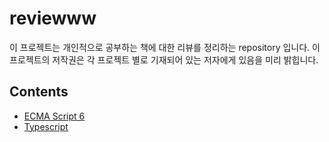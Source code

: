 # reviewww

이 프로젝트는 개인적으로 공부하는 책에 대한 리뷰를 정리하는 repository 입니다. 이 프로젝트의 저작권은 각 프로젝트 별로 기재되어 있는 저자에게 있음을 미리 밝힙니다.

## Contents
- [ECMA Script 6](https://github.com/MartinYounghoonKim/reviewww/tree/master/ecmascript6)
- [Typescript](https://github.com/MartinYounghoonKim/reviewww/tree/master/typescript)